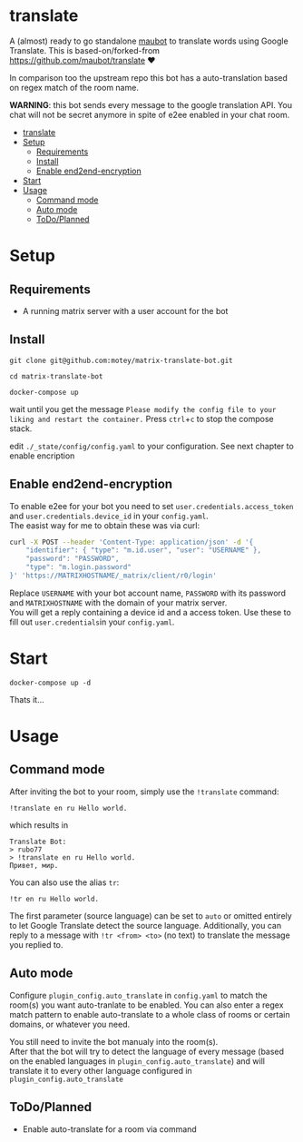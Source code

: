 # translate
A (almost) ready to go standalone [maubot](https://github.com/maubot/maubot) to translate words using Google Translate. This is based-on/forked-from https://github.com/maubot/translate ❤️

In comparison too the upstream repo this bot has a auto-translation based on regex match of the room name.

**WARNING**: this bot sends every message to the google translation API. You chat will not be secret anymore in spite of e2ee enabled in your chat room.


- [translate](#translate)
- [Setup](#setup)
  - [Requirements](#requirements)
  - [Install](#install)
  - [Enable end2end-encryption](#enable-end2end-encryption)
- [Start](#start)
- [Usage](#usage)
  - [Command mode](#command-mode)
  - [Auto mode](#auto-mode)
  - [ToDo/Planned](#todoplanned)

# Setup

## Requirements

* A running matrix server with a user account for the bot

## Install

`git clone git@github.com:motey/matrix-translate-bot.git` 

`cd matrix-translate-bot`

`docker-compose up`

wait until you get the message `Please modify the config file to your liking and restart the container.` Press `ctrl`+`c` to stop the compose stack.

edit `./_state/config/config.yaml` to your configuration. See next chapter to enable encription

## Enable end2end-encryption

To enable e2ee for your bot you need to set `user.credentials.access_token` and `user.credentials.device_id` in your `config.yaml`.  
The easist way for me to obtain these was via curl:


```bash
curl -X POST --header 'Content-Type: application/json' -d '{
    "identifier": { "type": "m.id.user", "user": "USERNAME" },
    "password": "PASSWORD",
    "type": "m.login.password"
}' 'https://MATRIXHOSTNAME/_matrix/client/r0/login'
```
Replace `USERNAME` with your bot account name, `PASSWORD` with its password and `MATRIXHOSTNAME` with the domain of your matrix server.  
You will get a reply containing a device id and a access token. Use these to fill out `user.credentials`in your `config.yaml`.  

# Start

`docker-compose up -d`

Thats it...


# Usage

## Command mode

After inviting the bot to your room, simply use the `!translate` command:

    !translate en ru Hello world.
    
which results in

    Translate Bot:
    > rubo77
    > !translate en ru Hello world.
    Привет, мир.

You can also use the alias `tr`:

    !tr en ru Hello world.

The first parameter (source language) can be set to `auto` or omitted entirely
to let Google Translate detect the source language. Additionally, you can reply
to a message with `!tr <from> <to>` (no text) to translate the message you
replied to.


## Auto mode

Configure `plugin_config.auto_translate` in `config.yaml` to match the room(s) you want auto-tranlate to be enabled. You can also enter a regex match pattern to enable auto-translate to a whole class of rooms or certain domains, or whatever you need.  

You still need to invite the bot manualy into the room(s).  
After that the bot will try to detect the language of every message (based on the enabled languages in `plugin_config.auto_translate`) and will translate it to every other language configured in `plugin_config.auto_translate`


## ToDo/Planned

* Enable auto-translate for a room via command